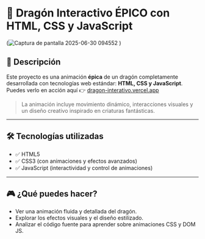 # 🐉 Dragón Interactivo ÉPICO con HTML, CSS y JavaScript

(![Captura de pantalla 2025-06-30 094552](https://github.com/user-attachments/assets/eefb46a0-aefc-439f-a705-0f95d0f0c5b6)
) <!-- Puedes cambiar este link por una imagen local si deseas -->

## 🚀 Descripción

Este proyecto es una animación **épica** de un dragón completamente desarrollada con tecnologías web estándar: **HTML, CSS y JavaScript**.  
Puedes verlo en acción aquí 👉 [dragon-interativo.vercel.app](https://dragon-interativo.vercel.app/)

> La animación incluye movimiento dinámico, interacciones visuales y un diseño creativo inspirado en criaturas fantásticas.

---

## 🛠️ Tecnologías utilizadas

- ✅ HTML5  
- ✅ CSS3 (con animaciones y efectos avanzados)  
- ✅ JavaScript (interactividad y control de animaciones)

---

## 🎮 ¿Qué puedes hacer?

- Ver una animación fluida y detallada del dragón.
- Explorar los efectos visuales y el diseño estilizado.
- Analizar el código fuente para aprender sobre animaciones CSS y DOM JS.

